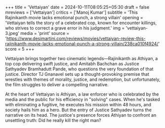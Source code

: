 +++
title = 'Vettaiyan'
date = 2024-10-11T08:05:25+05:30
draft = false
mreviews = ['Vettaiyan']
critics = ['Manoj Kumar']
subtitle = 'This Rajinikanth movie lacks emotional punch, a strong villain'
opening = 'Vettaiyan tells the story of a celebrated cop, known for encounter killings, who strives to correct a grave error in his judgment.'
img = 'vettaiyan-3.jpeg'
media = 'print'
source = 'https://www.desimartini.com/reviews/movies/vettaiyan-review-this-rajinikanth-movie-lacks-emotional-punch-a-strong-villain/238ca010f4924/'
score = 5
+++

Vettaiyan brings together two cinematic legends—Rajinikanth as Athiyan, a top cop delivering swift justice, and Amitabh Bachchan as Justice Sathyadev Bramhadutt Pande, who questions the very foundation of that justice. Director TJ Gnanavel sets up a thought-provoking premise that wrestles with themes of morality, justice, and redemption, but unfortunately, the film struggles to deliver a compelling narrative.

At the heart of Vettaiyan is Athiyan, a law enforcer who is celebrated by the media and the public for his efficiency in "solving" cases. When he's tasked with eliminating a fugitive, he executes his mission within 48 hours, and society hails him as a hero. But the entry of Justice Sathyadev turns the narrative on its head. The justice's presence forces Athiyan to confront an unsettling truth: Did he really kill the right man?
